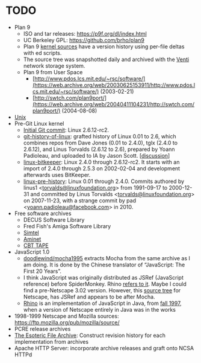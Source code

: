 # TODO

- Plan 9
  - ISO and tar releases: https://p9f.org/dl/index.html
  - UC Berkeley GPL: https://github.com/brho/plan9
  - Plan 9 [kernel sources](https://9p.io/sources/extra/9hist/) have a version
    history using per-file deltas with ed scripts.
  - The source tree was snapshotted daily and archived with the [Venti](https://9p.io/sys/doc/venti/venti.html)
    network storage system.
  - Plan 9 from User Space
    - [http://www.pdos.lcs.mit.edu/~rsc/software/](https://web.archive.org/web/20030625153911/http://www.pdos.lcs.mit.edu/~rsc/software/)
      (2003-02-21)
    - [http://swtch.com/plan9port/](https://web.archive.org/web/20040411104231/http://swtch.com/plan9port/)
      (2004-08-08)
- [Unix](https://www.tuhs.org/Archive/Distributions/Research/)
- Pre-Git Linux kernel
  - [Initial Git commit](https://github.com/torvalds/linux/commit/1da177e4c3f41524e886b7f1b8a0c1fc7321cac2):
    Linux 2.6.12-rc2.
  - [git-history-of-linux](https://archive.org/details/git-history-of-linux):
    grafted history of Linux 0.01 to 2.6, which combines repos from Dave Jones
    (0.01 to 2.4.0), tglx (2.4.0 to 2.6.12), and Linus Torvalds (2.6.12 to 2.6),
    prepared by Yoann Padioleau, and uploaded to IA by Jason Scott.
    [[discussion](https://news.ycombinator.com/item?id=39951375)]
  - [linux-bitkeeper](https://github.com/dmgerman/linux-bitkeeper):
    Linux 2.4.0 through 2.6.12-rc2.
    It starts with an import of 2.4.0 through 2.5.3 on 2002-02-04 and
    development afterwards uses BitKeeper.
  - [linux-pre-history](https://github.com/dmgerman/linux-pre-history):
    Linux 0.01 through 2.4.0.
    Commits authored by linus1 \<torvalds@linuxfoundation.org> from 1991-09-17 to 2000-12-31
    and committed by Linus Torvalds \<torvalds@linuxfoundation.org> on 2007-11-23,
    with a strange commit by pad \<yoann.padioleau@facebook.com> in 2010.
- Free software archives
  - DECUS Software Library
  - Fred Fish's Amiga Software Library
  - [Simtel](https://en.wikipedia.org/wiki/Simtel)
  - [Aminet](https://en.wikipedia.org/wiki/Aminet)
  - [CBT TAPE](https://www.cbttape.org/)
- JavaScript 1.0
  - [doodlewind/mocha1995](https://github.com/doodlewind/mocha1995) extracts
    Mocha from the same archive as I am doing. It is done by the Chinese
    translator of “JavaScript: The First 20 Years”.
  - I think JavaScript was originally distributed as JSRef (JavaScript
    reference) before SpiderMonkey. Rhino [refers to it](https://web.mit.edu/javascript/arch/i386_rh9/build/README.html).
    Maybe I could find a pre-Netscape 3.02 version. However, this [source tree](https://github.com/zii/netscape/tree/master/js/ref)
    for Netscape, has JSRef and appears to be after Mocha.
  - [Rhino](https://web.mit.edu/javascript/doc/rhino/index.html) is an
    implementation of JavaScript in Java, from [fall 1997](https://web.mit.edu/javascript/doc/rhino/history.html),
    when a version of Netscape entirely in Java was in the works
- 1998-1999 Netscape and Mozilla sources: https://ftp.mozilla.org/pub/mozilla/source/
- PCRE release archives
- [The Esoteric File Archive](https://esolangs.org/wiki/The_Esoteric_File_Archive):
  Construct revision history for each implementation from archives
- Apache HTTP Server: incorporate archive releases and graft onto NCSA HTTPd
